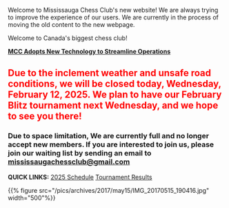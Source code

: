 ---
---

Welcome to Mississauga Chess Club's new website! We are always trying to improve the experience of our users. We are currently in the process of moving the old content to the new webpage.

Welcome to Canada's biggest chess club!

**[MCC Adopts New Technology to Streamline Operations](/member-stories/new-technology)**

**<h2 style="color:red">Due to the inclement weather and unsafe road conditions, we will be closed today, Wednesday, February 12, 2025. We plan to have our February Blitz tournament next Wednesday, and we hope to see you there!</h2>**


**<h3>Due to space limitation, We are currently full and no longer accept new members. If you are interested to join us, please join our waiting list by sending an email to mississaugachessclub@gmail.com</h3>**

**QUICK LINKS:** [2025 Schedule](/schedule/) [Tournament Results](/events)

{{% figure src="/pics/archives/2017/may15/IMG_20170515_190416.jpg" width="500"%}}